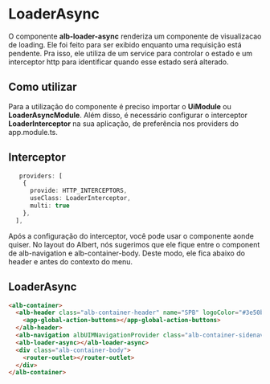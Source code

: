 # LoaderAsync

O componente **alb-loader-async** renderiza um componente de visualizacao de loading. Ele foi feito para ser exibido enquanto uma requisição está pendente. Pra isso, ele utiliza de um service para controlar o estado e um interceptor http para identificar quando esse estado será alterado.

## Como utilizar

Para a utilização do componente é preciso importar o **UiModule** ou **LoaderAsyncModule**. Além disso, é necessário configurar o interceptor **LoaderInterceptor** na sua aplicação, de preferência nos providers do app.module.ts.


## Interceptor

```ts
   providers: [   
    {
      provide: HTTP_INTERCEPTORS,
      useClass: LoaderInterceptor,
      multi: true
    },
  ],
```

Após a configuração do interceptor, você pode usar o componente aonde quiser. No layout do Albert, nós sugerimos que ele fique entre o component de alb-navigation e alb-container-body. Deste modo, ele fica abaixo do header e antes do contexto do menu.


## LoaderAsync

```html
<alb-container>
  <alb-header class="alb-container-header" name="SPB" logoColor="#3e50b4">
    <app-global-action-buttons></app-global-action-buttons>
  </alb-header>
  <alb-navigation albUIMNavigationProvider class="alb-container-sidenav"></alb-navigation>
  <alb-loader-async></alb-loader-async>
  <div class="alb-container-body">
    <router-outlet></router-outlet>
  </div>
</alb-container>
```
